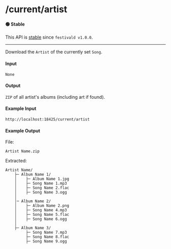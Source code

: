 # /current/artist

#### 🟢 Stable
This API is [stable](../../api-stability/marker.md) since `festivald v1.0.0`.

---

Download the `Artist` of the currently set `Song`.

#### Input
`None`

#### Output
`ZIP` of all artist's albums (including art if found).

#### Example Input
```http
http://localhost:18425/current/artist
```

#### Example Output
File:
```plaintext
Artist Name.zip
```

Extracted:
```plaintext
Artist Name/
    ├─ Album Name 1/
    │    ├─ Album Name 1.jpg
    │    ├─ Song Name 1.mp3
    │    ├─ Song Name 2.flac
    │    ├─ Song Name 3.ogg
    │
    │─ Album Name 2/
    │    ├─ Album Name 2.png
    │    ├─ Song Name 4.mp3
    │    ├─ Song Name 5.flac
    │    ├─ Song Name 6.ogg
    │
    ├─ Album Name 3/
         ├─ Song Name 7.mp3
         ├─ Song Name 8.flac
         ├─ Song Name 9.ogg
```
